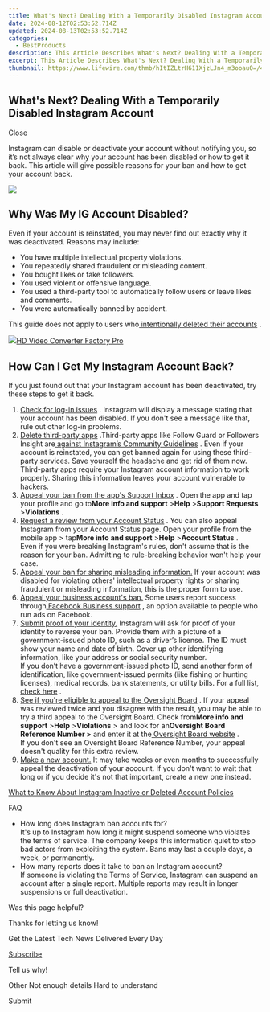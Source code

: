```yaml
---
title: What's Next? Dealing With a Temporarily Disabled Instagram Account
date: 2024-08-12T02:53:52.714Z
updated: 2024-08-13T02:53:52.714Z
categories:
  - BestProducts
description: This Article Describes What's Next? Dealing With a Temporarily Disabled Instagram Account
excerpt: This Article Describes What's Next? Dealing With a Temporarily Disabled Instagram Account
thumbnail: https://www.lifewire.com/thmb/hItIZLtrH611XjzLJn4_m3ooau0=/400x300/filters:no_upscale():max_bytes(150000):strip_icc():format(webp)/Catherine_Falls_Commercial_Getty_Images-a30e58e942654fddb4423949948f3a2e.jpg
---
```


## What's Next? Dealing With a Temporarily Disabled Instagram Account

Close 

 Instagram can disable or deactivate your account without notifying you, so it’s not always clear why your account has been disabled or how to get it back. This article will give possible reasons for your ban and how to get your account back.  

<!-- affiliate ads begin -->
<a href="https://store.nero.com/order/checkout.php?PRODS=22889392&QTY=1&AFFILIATE=108875&CART=1"><img src="http://webstatic.nero.com/nero2015-com-wAssets/img/affiliate/media/banner728-90eng.jpg" border="0"></a>
<!-- affiliate ads end -->
##  Why Was My IG Account Disabled? 

 Even if your account is reinstated, you may never find out exactly why it was deactivated. Reasons may include:

* You have multiple intellectual property violations.
* You repeatedly shared fraudulent or misleading content.
* You bought likes or fake followers.
* You used violent or offensive language.
* You used a third-party tool to automatically follow users or leave likes and comments.
* You were automatically banned by accident.

 This guide does not apply to users who[ intentionally deleted their accounts](https://www.lifewire.com/delete-instagram-accounts-3485865) .

<!-- affiliate ads begin -->
<a href="https://secure.2checkout.com/order/checkout.php?PRODS=4537546&QTY=1&AFFILIATE=108875&CART=1"><img src="https://secure.avangate.com/images/merchant/4b0a0290ad7df100b77e86839989a75e/products/7_copy_2_2_hdpro.png" border="0">HD Video Converter Factory Pro</a>
<!-- affiliate ads end -->
##  How Can I Get My Instagram Account Back? 

 If you just found out that your Instagram account has been deactivated, try these steps to get it back.

1. [ Check for log-in issues](https://help.instagram.com/374546259294234) . Instagram will display a message stating that your account has been disabled. If you don't see a message like that, rule out other log-in problems.
2. [ Delete third-party apps](https://www.lifewire.com/delete-apps-on-android-phone-5271421) .Third-party apps like Follow Guard or Followers Insight are[ against Instagram’s Community Guidelines](https://help.instagram.com/263751177667145/?helpref=search&query=deactivated&search%5Fsession%5Fid=1479f017c035a5ef58fe9c9fe8fab374&sr=8) . Even if your account is reinstated, you can get banned again for using these third-party services. Save yourself the headache and get rid of them now.  
 Third-party apps require your Instagram account information to work properly. Sharing this information leaves your account vulnerable to hackers.
3. [ Appeal your ban from the app's Support Inbox](https://help.instagram.com/280908123309761) . Open the app and tap your profile and go to**More info and support** \>**Help** \>**Support Requests** \>**Violations** .
4. [ Request a review from your Account Status](https://help.instagram.com/338481628002750) . You can also appeal Instagram from your Account Status page. Open your profile from the mobile app > tap**More info and support** \>**Help** \>**Account Status** .  
 Even if you were breaking Instagram's rules, don't assume that is the reason for your ban. Admitting to rule-breaking behavior won't help your case.
5. [ Appeal your ban for sharing misleading information.](https://www.facebook.com/help/instagram/693680257839261?helpref=faq%5Fcontent) If your account was disabled for violating others' intellectual property rights or sharing fraudulent or misleading information, this is the proper form to use.
6. [ Appeal your business account's ban.](https://www.facebook.com/business/help/422289316306981) Some users report success through[ Facebook Business support](https://www.facebook.com/business/help) , an option available to people who run ads on Facebook.
7. [ Submit proof of your identity.](https://help.instagram.com/293775921768331/?helpref=related%5Farticles) Instagram will ask for proof of your identity to reverse your ban. Provide them with a picture of a government-issued photo ID, such as a driver’s license. The ID must show your name and date of birth. Cover up other identifying information, like your address or social security number.  
 If you don’t have a government-issued photo ID, send another form of identification, like government-issued permits (like fishing or hunting licenses), medical records, bank statements, or utility bills. For a full list,[ check here](https://help.instagram.com/271237319690904/?helpref=faq%5Fcontent) .
8. [ See if you're eligible to appeal to the Oversight Board](https://help.instagram.com/675885993348720/) . If your appeal was reviewed twice and you disagree with the result, you may be able to try a third appeal to the Oversight Board. Check from**More info and support** \>**Help** \>**Violations** \> and look for an**Oversight Board Reference Number >** and enter it at the[ Oversight Board website](https://www.oversightboard.com/) .  
 If you don't see an Oversight Board Reference Number, your appeal doesn't quality for this extra review.
9. [ Make a new account.](https://help.instagram.com/155940534568753) It may take weeks or even months to successfully appeal the deactivation of your account. If you don't want to wait that long or if you decide it's not that important, create a new one instead.

[  What to Know About Instagram Inactive or Deleted Account Policies ](https://www.lifewire.com/instagram-inactive-deleted-account-policies-5443012) 

 FAQ

* How long does Instagram ban accounts for?  
 It's up to Instagram how long it might suspend someone who violates the terms of service. The company keeps this information quiet to stop bad actors from exploiting the system. Bans may last a couple days, a week, or permanently.
* How many reports does it take to ban an Instagram account?  
 If someone is violating the Terms of Service, Instagram can suspend an account after a single report. Multiple reports may result in longer suspensions or full deactivation.

Was this page helpful?

Thanks for letting us know!

 Get the Latest Tech News Delivered Every Day

[ Subscribe ](https://www.lifewire.com/#) 

Tell us why!

 Other  Not enough details  Hard to understand 

 Submit 

<ins class="adsbygoogle"
     style="display:block"
     data-ad-format="autorelaxed"
     data-ad-client="ca-pub-7571918770474297"
     data-ad-slot="1223367746"></ins>



<ins class="adsbygoogle"
     style="display:block"
     data-ad-client="ca-pub-7571918770474297"
     data-ad-slot="8358498916"
     data-ad-format="auto"
     data-full-width-responsive="true"></ins>


